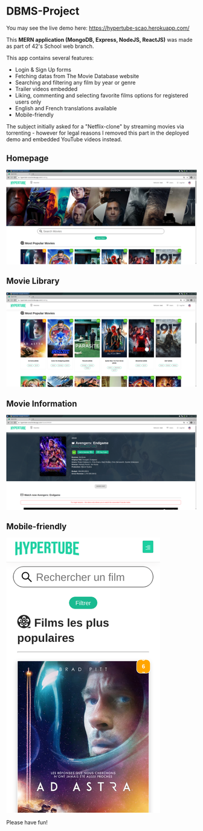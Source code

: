 # DBMS-Project

You may see the live demo here: https://hypertube-scao.herokuapp.com/

This **MERN application (MongoDB, Express, NodeJS, ReactJS)** was made as part of 42's School web branch. 

This app contains several features:
- Login & Sign Up forms
- Fetching datas from The Movie Database website
- Searching and filtering any film by year or genre
- Trailer videos embedded
- Liking, commenting and selecting favorite films options for registered users only
- English and French translations available
- Mobile-friendly

The subject initially asked for a "Netflix-clone" by streaming movies via torrenting - however for legal reasons I removed this part in the deployed demo and embedded YouTube videos instead.

## Homepage
![alt text](https://github.com/sandrinecao/IMDb-Clone/blob/main/img/landing.png "Homepage")

## Movie Library
![alt text](https://github.com/sandrinecao/IMDb-Clone/blob/main/img/library.png "Library")

## Movie Information
![alt text](https://github.com/sandrinecao/IMDb-Clone/blob/main/img/moviedetail.png "Movie Details")

## Mobile-friendly
![alt text](https://github.com/sandrinecao/IMDb-Clone/blob/main/img/mobile.png "Mobile-Friendly")

Please have fun!

